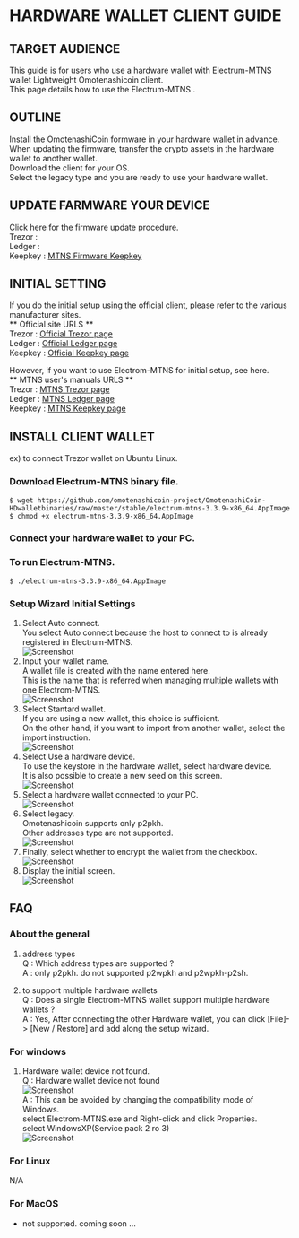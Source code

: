 # HARDWARE WALLET CLIENT GUIDE

## TARGET AUDIENCE
This guide is for users who use a hardware wallet with Electrum-MTNS wallet Lightweight Omotenashicoin client.  
This page details how to use the Electrum-MTNS .  

## OUTLINE
Install the OmotenashiCoin formware in your hardware wallet in advance.  
When updating the firmware, transfer the crypto assets in the hardware wallet to another wallet.  
Download the client for your OS.  
Select the legacy type and you are ready to use your hardware wallet.  

## UPDATE FARMWARE YOUR DEVICE
Click here for the firmware update procedure.  
Trezor :   
Ledger :   
Keepkey : [MTNS Firmware Keepkey](http://users-manual.org/hardware_firmware_keepkey/ "MTNS Firmware Keepkey")

## INITIAL SETTING
If you do the initial setup using the official client, please refer to the various manufacturer sites.  
** Official site URLS **  
Trezor : [Official Trezor page](https://trezor.io/start/ "Official Trezor page")  
Ledger : [Official Ledger page](https://www.ledger.com/start/ "Official Ledger page")  
Keepkey : [Official Keepkey page](https://keepkey.shapeshift.com/get-started/ "Official Keepkey page")  

However, if you want to use Electrom-MTNS for initial setup, see here.  
** MTNS user's manuals URLS **  
Trezor : [MTNS Trezor page](http://users-manual.org/hd_trezor_wallet/ "MTNS Trezor page")  
Ledger : [MTNS Ledger page](http://users-manual.org/hd_ledger_wallet/ "MTNS Ledger page")  
Keepkey : [MTNS Keepkey page](http://users-manual.org/hd_keepkey_wallet/ "MTNS Keepkey page")  


## INSTALL CLIENT WALLET
ex) to connect Trezor wallet on Ubuntu Linux.

### Download Electrum-MTNS binary file.
```
$ wget https://github.com/omotenashicoin-project/OmotenashiCoin-HDwalletbinaries/raw/master/stable/electrum-mtns-3.3.9-x86_64.AppImage
$ chmod +x electrum-mtns-3.3.9-x86_64.AppImage
```

### Connect your hardware wallet to your PC.

### To run Electrum-MTNS.
```
$ ./electrum-mtns-3.3.9-x86_64.AppImage
```

### Setup Wizard Initial Settings
1. Select Auto connect.  
You select Auto connect because the host to connect to is already registered in Electrum-MTNS.  
![Screenshot](img/ele_17-04.png)  
2. Input your wallet name.  
A wallet file is created with the name entered here.  
This is the name that is referred when managing multiple wallets with one Electrom-MTNS.  
![Screenshot](img/ele_17-44.png)
3. Select Stantard wallet.  
If you are using a new wallet, this choice is sufficient.  
On the other hand, if you want to import from another wallet, select the import instruction.  
![Screenshot](img/ele_17-55.png)
4. Select Use a hardware device.  
To use the keystore in the hardware wallet, select hardware device.  
It is also possible to create a new seed on this screen.  
![Screenshot](img/ele_18-12.png)
5. Select a hardware wallet connected to your PC.  
![Screenshot](img/ele_18-28.png)
6. Select legacy.  
Omotenashicoin supports only p2pkh.  
Other addresses type are not supported.  
![Screenshot](img/ele_18-40.png)
7. Finally, select whether to encrypt the wallet from the checkbox.  
![Screenshot](img/ele_18-52.png)
8. Display the initial screen.  
![Screenshot](img/ele_19-33.png)

## FAQ

### About the general
1. address types  
Q : Which address types are supported ?  
A : only p2pkh. do not supported p2wpkh and  p2wpkh-p2sh.  

2.  to support multiple hardware wallets  
Q : Does a single Electrom-MTNS wallet support multiple hardware wallets ?  
A : Yes, After connecting the other Hardware wallet, you can click [File]-> [New / Restore] and add along the setup wizard.  

### For windows
1. Hardware wallet device not found.  
Q : Hardware wallet device not found  
![Screenshot](img/ele_err_win-1.png)  
A : This can be avoided by changing the compatibility mode of Windows.  
select Electrom-MTNS.exe and Right-click and click Properties.  
select WindowsXP(Service pack 2 ro 3)   
![Screenshot](img/ele_err_win-2.png)


### For Linux
N/A

### For MacOS
* not supported. coming soon ...



